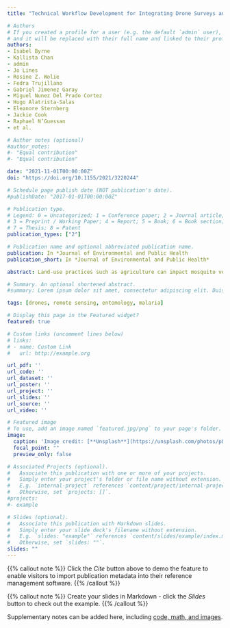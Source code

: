 ```yaml
---
title: "Technical Workflow Development for Integrating Drone Surveys and Entomological Sampling to Characterise Aquatic Larval Habitats of Anopheles funestus in Agricultural Landscapes in Coˆte d’Ivoire"

# Authors
# If you created a profile for a user (e.g. the default `admin` user), write the username (folder name) here
# and it will be replaced with their full name and linked to their profile.
authors:
- Isabel Byrne
- Kallista Chan
- admin
- Jo Lines
- Rosine Z. Wolie
- Fedra Trujillano
- Gabriel Jimenez Garay
- Miguel Nunez Del Prado Cortez
- Hugo Alatrista-Salas
- Eleanore Sternberg
- Jackie Cook
- Raphael N’Guessan
- et al.

# Author notes (optional)
#author_notes:
#- "Equal contribution"
#- "Equal contribution"

date: "2021-11-01T00:00:00Z"
doi: "https://doi.org/10.1155/2021/3220244"

# Schedule page publish date (NOT publication's date).
#publishDate: "2017-01-01T00:00:00Z"

# Publication type.
# Legend: 0 = Uncategorized; 1 = Conference paper; 2 = Journal article;
# 3 = Preprint / Working Paper; 4 = Report; 5 = Book; 6 = Book section;
# 7 = Thesis; 8 = Patent
publication_types: ["2"]

# Publication name and optional abbreviated publication name.
publication: In *Journal of Environmental and Public Health
publication_short: In *Journal of Environmental and Public Health*

abstract: Land-use practices such as agriculture can impact mosquito vector breeding ecology, resulting in changes in disease transmission. The typical breeding habitats of Africa’s second most important malaria vector Anopheles funestus are large, semipermanent water bodies, which make them potential candidates for targeted larval source management. This is a technical workflow for the integration of drone surveys and mosquito larval sampling, designed for a case study aiming to characterise An. funestus breeding sites near two villages in an agricultural setting in Côte d’Ivoire. Using satellite remote sensing data, we developed an environmentally and spatially representative sampling frame and conducted paired mosquito larvae and drone mapping surveys from June to August 2021. To categorise the drone imagery, we also developed a land cover classification scheme with classes relative to An. funestus breeding ecology. We sampled 189 potential breeding habitats, of which 119 (63%) were positive for the Anopheles genus and nine (4.8%) were positive for An. funestus. We mapped 30.42 km2 of the region of interest including all water bodies which were sampled for larvae. These data can be used to inform targeted vector control efforts, although its generalisability over a large region is limited by the fine-scale nature of this study area. This paper develops protocols for integrating drone surveys and statistically rigorous entomological sampling, which can be adjusted to collect data on vector breeding habitats in other ecological contexts. Further research using data collected in this study can enable the development of deep-learning algorithms for identifying An. funestus breeding habitats across rural agricultural landscapes in Côte d’Ivoire and the analysis of risk factors for these sites.

# Summary. An optional shortened abstract.
#summary: Lorem ipsum dolor sit amet, consectetur adipiscing elit. Duis posuere tellus ac convallis placerat. Proin tincidunt magna sed ex sollicitudin condimentum.

tags: [drones, remote sensing, entomology, malaria]

# Display this page in the Featured widget?
featured: true

# Custom links (uncomment lines below)
# links:
# - name: Custom Link
#   url: http://example.org

url_pdf: ''
url_code: ''
url_dataset: ''
url_poster: ''
url_project: ''
url_slides: ''
url_source: ''
url_video: ''

# Featured image
# To use, add an image named `featured.jpg/png` to your page's folder.
image:
  caption: 'Image credit: [**Unsplash**](https://unsplash.com/photos/pLCdAaMFLTE)'
  focal_point: ""
  preview_only: false

# Associated Projects (optional).
#   Associate this publication with one or more of your projects.
#   Simply enter your project's folder or file name without extension.
#   E.g. `internal-project` references `content/project/internal-project/index.md`.
#   Otherwise, set `projects: []`.
#projects:
#- example

# Slides (optional).
#   Associate this publication with Markdown slides.
#   Simply enter your slide deck's filename without extension.
#   E.g. `slides: "example"` references `content/slides/example/index.md`.
#   Otherwise, set `slides: ""`.
slides: ""
---
```


{{% callout note %}}
Click the *Cite* button above to demo the feature to enable visitors to import publication metadata into their reference management software.
{{% /callout %}}

{{% callout note %}}
Create your slides in Markdown - click the *Slides* button to check out the example.
{{% /callout %}}

Supplementary notes can be added here, including [code, math, and images](https://wowchemy.com/docs/writing-markdown-latex/).
